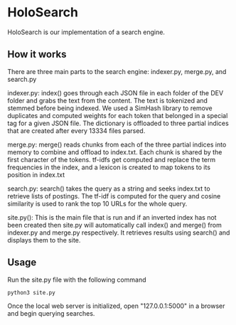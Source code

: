 # HoloSearch

HoloSearch is our implementation of a search engine.

## How it works
There are three main parts to the search engine: indexer.py, merge.py, and search.py

indexer.py:
index() goes through each JSON file in each folder of the DEV folder and grabs the text from the content.  The text is tokenized and stemmed before being indexed.  We used a SimHash library to remove duplicates and computed weights for each token that belonged in a special tag for a given JSON file.  The dictionary is offloaded to three partial indices that are created after every 13334 files parsed.

merge.py:
merge() reads chunks from each of the three partial indices into memory to combine and offload to index.txt.  Each chunk is shared by the first character of the tokens.  tf-idfs get computed and replace the term frequencies in the index, and a lexicon is created to map tokens to its position in index.txt

search.py:
search() takes the query as a string and seeks index.txt to retrieve lists of postings.  The tf-idf is computed for the query and cosine similarity is used to rank the top 10 URLs for the whole query.

site.py():
This is the main file that is run and if an inverted index has not been created then site.py will automatically call index() and merge() from indexer.py and merge.py respectively.  It retrieves results using search() and displays them to the site.

## Usage
Run the site.py file with the following command
```python
python3 site.py
```

Once the local web server is initialized, open "127.0.0.1:5000" in a browser and begin querying searches.
